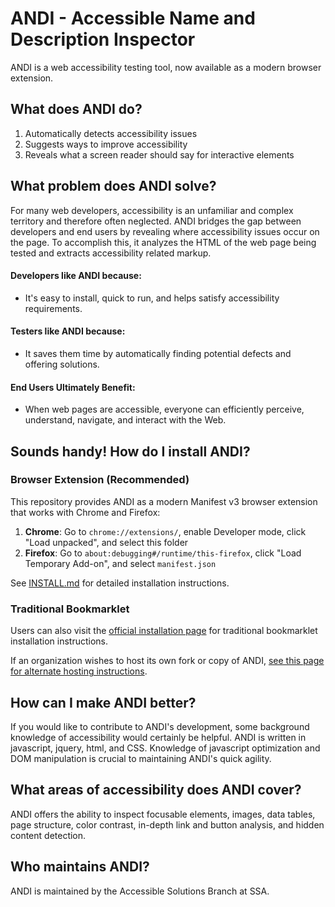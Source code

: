 # ANDI - Accessible Name and Description Inspector

ANDI is a web accessibility testing tool, now available as a modern browser extension.

## What does ANDI do?
1.	Automatically detects accessibility issues
2.	Suggests ways to improve accessibility
3.	Reveals what a screen reader should say for interactive elements

## What problem does ANDI solve?

For many web developers, accessibility is an unfamiliar and complex territory and therefore often neglected. ANDI bridges the gap between developers and end users by revealing
where accessibility issues occur on the page. To accomplish this, it analyzes the HTML of the web page being tested and extracts accessibility related markup.

#### Developers like ANDI because:

* It's easy to install, quick to run, and helps satisfy accessibility requirements.

#### Testers like ANDI because:
* It saves them time by automatically finding potential defects and offering solutions.

#### End Users Ultimately Benefit:
* When web pages are accessible, everyone can efficiently perceive, understand, navigate, and interact with the Web.

## Sounds handy! How do I install ANDI?

### Browser Extension (Recommended)

This repository provides ANDI as a modern Manifest v3 browser extension that works with Chrome and Firefox:

1. **Chrome**: Go to `chrome://extensions/`, enable Developer mode, click "Load unpacked", and select this folder
2. **Firefox**: Go to `about:debugging#/runtime/this-firefox`, click "Load Temporary Add-on", and select `manifest.json`

See [INSTALL.md](INSTALL.md) for detailed installation instructions.

### Traditional Bookmarklet

Users can also visit the [official installation page](https://www.ssa.gov/accessibility/andi/help/install.html) for traditional bookmarklet installation instructions.

If an organization wishes to host its own fork or copy of ANDI, [see this page for alternate hosting instructions](https://www.ssa.gov/accessibility/andi/help/install.html#github).

## How can I make ANDI better?

If you would like to contribute to ANDI's development, some background knowledge of accessibility would certainly be helpful. ANDI is written in javascript, jquery, html, and CSS. Knowledge of javascript optimization and DOM manipulation is crucial to maintaining ANDI's quick agility.

## What areas of accessibility does ANDI cover?

ANDI offers the ability to inspect focusable elements, images, data tables, page structure, color contrast, in-depth link and button analysis, and hidden content detection.

## Who maintains ANDI?

ANDI is maintained by the Accessible Solutions Branch at SSA.
